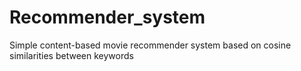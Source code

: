 # Recommender_system
Simple content-based movie recommender system based on cosine similarities between keywords
